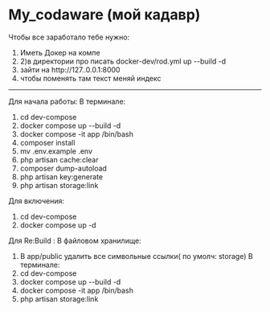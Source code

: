 # My_codaware (мой кадавр)
Чтобы все заработало тебе нужно:
1) Иметь  Докер на компе
2) 2)в директории про писать docker-dev/rod.yml up --build -d
3) зайти на http://127..0.0.1:8000
4) чтобы поменять там текст меняй индекс

________________


Для начала работы:
В терминале:
1) cd dev-compose
2) docker compose up --build -d
3) docker compose -it app /bin/bash
4) composer install
5) mv .env.example .env
6) php artisan cache:clear
7) composer dump-autoload
8) php artisan key:generate
9) php artisan storage:link

Для включения:

1) cd dev-compose
2) docker compose up  -d

Для Re:Build :
В файловом хранилище:
1) В app/public удалить все символьные ссылки( по умолч: storage)
В терминале:
1) cd dev-compose
2) docker compose up --build -d
3) docker compose -it app /bin/bash
4)  php artisan storage:link
